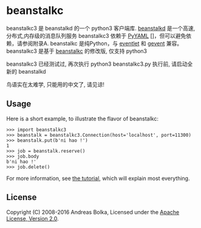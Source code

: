beanstalkc
==========

beanstalkc3 是 beanstalkd 的一个 python3 客户端库. 
[beanstalkd][] 是一个高速,分布式,内存级的消息队列服务
beanstalkc3 依赖于 [PyYAML] []，但可以避免依赖，请参阅附录A.
beanstalkc 是纯Python，与 [eventlet][] 和 [gevent][] 兼容。
beanstalkc3 是基于 [beanstalkc][] 的修改版, 仅支持 python3

beanstalkc3 已经测试过, 再次执行
python3 beanstalkc3.py
执行前, 请启动全新的 beanstalkd 

鸟语实在太难学, 只能用的中文了, 请见谅!

[beanstalkd]: http://kr.github.com/beanstalkd/
[eventlet]: http://eventlet.net/
[gevent]: http://www.gevent.org/
[PyYAML]: http://pyyaml.org/
[beanstalkc]: http://github.com/earl/beanstalkc


Usage
-----

Here is a short example, to illustrate the flavor of beanstalkc:

    >>> import beanstalkc3
    >>> beanstalk = beanstalkc3.Connection(host='localhost', port=11300)
    >>> beanstalk.put(b'ni hao !')
    1
    >>> job = beanstalk.reserve()
    >>> job.body
    b'ni hao !'
    >>> job.delete()

For more information, see [the tutorial](TUTORIAL.mkd), which will explain most
everything.


License
-------

Copyright (C) 2008-2016 Andreas Bolka, Licensed under the [Apache License,
Version 2.0][license].

[license]: http://www.apache.org/licenses/LICENSE-2.0

